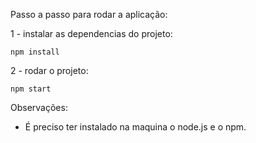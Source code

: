 Passo a passo para rodar a aplicação:

1 - instalar as dependencias do projeto:

`npm install`

2 - rodar o projeto:

`npm start`

Observações:

- É preciso ter instalado na maquina o node.js e o npm.
